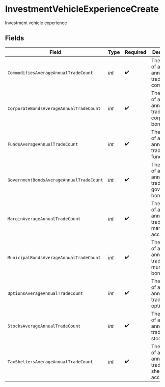 # InvestmentVehicleExperienceCreate

Investment vehicle experience


## Fields

| Field                                                         | Type                                                          | Required                                                      | Description                                                   | Example                                                       |
| ------------------------------------------------------------- | ------------------------------------------------------------- | ------------------------------------------------------------- | ------------------------------------------------------------- | ------------------------------------------------------------- |
| `CommoditiesAverageAnnualTradeCount`                          | *int*                                                         | :heavy_check_mark:                                            | The number of average annual trades of commodities            | 500                                                           |
| `CorporateBondsAverageAnnualTradeCount`                       | *int*                                                         | :heavy_check_mark:                                            | The number of average annual trades of corporate bonds        | 500                                                           |
| `FundsAverageAnnualTradeCount`                                | *int*                                                         | :heavy_check_mark:                                            | The number of average annual trades of funds                  | 500                                                           |
| `GovernmentBondsAverageAnnualTradeCount`                      | *int*                                                         | :heavy_check_mark:                                            | The number of average annual trades of government bonds       | 500                                                           |
| `MarginAverageAnnualTradeCount`                               | *int*                                                         | :heavy_check_mark:                                            | The number of average annual trades in margin accounts        | 500                                                           |
| `MunicipalBondsAverageAnnualTradeCount`                       | *int*                                                         | :heavy_check_mark:                                            | The number of average annual trades of municipal bonds        | 0                                                             |
| `OptionsAverageAnnualTradeCount`                              | *int*                                                         | :heavy_check_mark:                                            | The number of average annual trades of options                | 500                                                           |
| `StocksAverageAnnualTradeCount`                               | *int*                                                         | :heavy_check_mark:                                            | The number of average annual trades of stocks                 | 0                                                             |
| `TaxSheltersAverageAnnualTradeCount`                          | *int*                                                         | :heavy_check_mark:                                            | The number of average annual trades in tax sheltered accounts | 500                                                           |